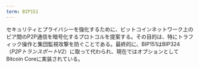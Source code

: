 ```yaml
---
term: BIP151
---
```

セキュリティとプライバシーを強化するために、ビットコインネットワーク上のピア間のP2P通信を暗号化するプロトコルを提案する。その目的は、特にトラフィック操作と集団監視攻撃を防ぐことである。最終的に、BIP151はBIP324（*P2PトランスポートV2*）に取って代わられ、現在ではオプションとしてBitcoin Coreに実装されている。